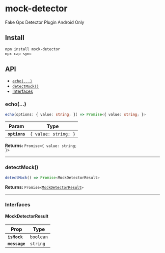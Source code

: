 # mock-detector

Fake Gps Detector Plugin Android Only

## Install

```bash
npm install mock-detector
npx cap sync
```

## API

<docgen-index>

* [`echo(...)`](#echo)
* [`detectMock()`](#detectmock)
* [Interfaces](#interfaces)

</docgen-index>

<docgen-api>
<!--Update the source file JSDoc comments and rerun docgen to update the docs below-->

### echo(...)

```typescript
echo(options: { value: string; }) => Promise<{ value: string; }>
```

| Param         | Type                            |
| ------------- | ------------------------------- |
| **`options`** | <code>{ value: string; }</code> |

**Returns:** <code>Promise&lt;{ value: string; }&gt;</code>

--------------------


### detectMock()

```typescript
detectMock() => Promise<MockDetectorResult>
```

**Returns:** <code>Promise&lt;<a href="#mockdetectorresult">MockDetectorResult</a>&gt;</code>

--------------------


### Interfaces


#### MockDetectorResult

| Prop          | Type                 |
| ------------- | -------------------- |
| **`isMock`**  | <code>boolean</code> |
| **`message`** | <code>string</code>  |

</docgen-api>
